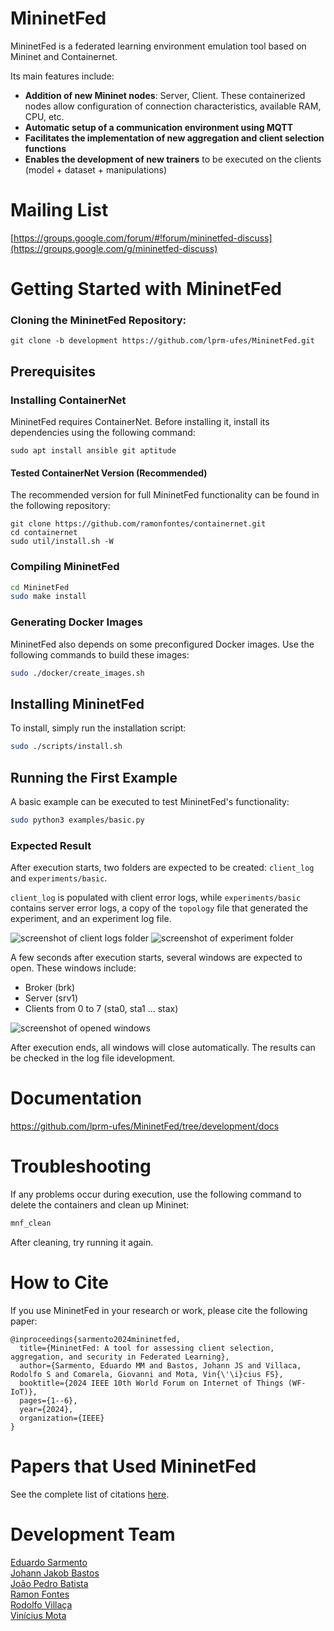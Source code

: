 # MininetFed

MininetFed is a federated learning environment emulation tool based on Mininet and Containernet.

Its main features include:

- **Addition of new Mininet nodes**: Server, Client. These containerized nodes allow configuration of connection characteristics, available RAM, CPU, etc.
- **Automatic setup of a communication environment using MQTT**
- **Facilitates the implementation of new aggregation and client selection functions**
- **Enables the development of new trainers** to be executed on the clients (model + dataset + manipulations)


# Mailing List  
[https://groups.google.com/forum/#!forum/mininetfed-discuss](https://groups.google.com/g/mininetfed-discuss)

# Getting Started with MininetFed


### Cloning the MininetFed Repository:

```
git clone -b development https://github.com/lprm-ufes/MininetFed.git
```

## Prerequisites

### Installing ContainerNet

MininetFed requires ContainerNet. Before installing it, install its dependencies using the following command:

```
sudo apt install ansible git aptitude
```

#### Tested ContainerNet Version (Recommended)

The recommended version for full MininetFed functionality can be found in the following repository:

```
git clone https://github.com/ramonfontes/containernet.git
cd containernet
sudo util/install.sh -W
```

### Compiling MininetFed

```bash
cd MininetFed
sudo make install
```

### Generating Docker Images

MininetFed also depends on some preconfigured Docker images. Use the following commands to build these images:

```bash
sudo ./docker/create_images.sh
```

## Installing MininetFed

To install, simply run the installation script:

```bash
sudo ./scripts/install.sh
```

## Running the First Example

A basic example can be executed to test MininetFed's functionality:

```bash
sudo python3 examples/basic.py
```

### Expected Result

After execution starts, two folders are expected to be created: `client_log` and `experiments/basic`.

`client_log` is populated with client error logs, while `experiments/basic` contains server error logs, a copy of the `topology` file that generated the experiment, and an experiment log file.

<img src="https://github.com/lprm-ufes/MininetFed/blob/main/imgs/client_log.png" alt="screenshot of client logs folder" />
<img src="https://github.com/lprm-ufes/MininetFed/blob/main/imgs/results.png" alt="screenshot of experiment folder" />

A few seconds after execution starts, several windows are expected to open. These windows include:

- Broker (brk)
- Server (srv1)
- Clients from 0 to 7 (sta0, sta1 ... stax)

<img src="https://github.com/lprm-ufes/MininetFed/blob/main/imgs/execution.png" alt="screenshot of opened windows" />

After execution ends, all windows will close automatically. The results can be checked in the log file idevelopment.

# Documentation

https://github.com/lprm-ufes/MininetFed/tree/development/docs

# Troubleshooting

If any problems occur during execution, use the following command to delete the containers and clean up Mininet:

```bash
mnf_clean
```

After cleaning, try running it again.

# How to Cite

If you use MininetFed in your research or work, please cite the following paper:

```
@inproceedings{sarmento2024mininetfed,  
  title={MininetFed: A tool for assessing client selection, aggregation, and security in Federated Learning},  
  author={Sarmento, Eduardo MM and Bastos, Johann JS and Villaca, Rodolfo S and Comarela, Giovanni and Mota, Vin{\'\i}cius FS},  
  booktitle={2024 IEEE 10th World Forum on Internet of Things (WF-IoT)},  
  pages={1--6},  
  year={2024},  
  organization={IEEE}  
}  
```

# Papers that Used MininetFed

See the complete list of citations [here](docs/en/citations.md).

# Development Team

[Eduardo Sarmento](https://github.com/eduardo-sarmento)  
[Johann Jakob Bastos](https://github.com/jjakob10)  
[João Pedro Batista](https://github.com/joaoBatista04)  
[Ramon Fontes](https://github.com/ramonfontes)  
[Rodolfo Villaça](https://github.com/rodolfovillaca)  
[Vinícius Mota](https://github.com/vfsmota)  

